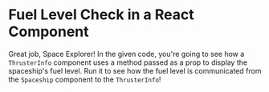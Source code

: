 # Fuel Level Check in a React Component

Great job, Space Explorer! In the given code, you're going to see how a `ThrusterInfo` component uses a method passed as a prop to display the spaceship's fuel level. Run it to see how the fuel level is communicated from the `Spaceship` component to the `ThrusterInfo`!